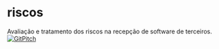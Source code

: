 # riscos
Avaliação e tratamento dos riscos na recepção de software de terceiros.
[![GitPitch](https://gitpitch.com/assets/badge.svg)](https://gitpitch.com/fortinux/riscos/master?grs=github&t=night)
